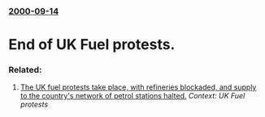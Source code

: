 ### [2000-09-14](/news/2000/09/14/index.md)

#  End of UK Fuel protests.




### Related:

1. [The UK fuel protests take place, with refineries blockaded, and supply to the country's network of petrol stations halted.](/news/2000/09/7/the-uk-fuel-protests-take-place-with-refineries-blockaded-and-supply-to-the-country-s-network-of-petrol-stations-halted.md) _Context: UK Fuel protests_
